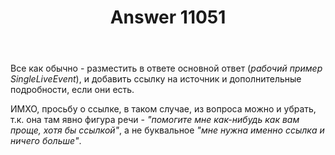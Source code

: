 ﻿---
title: "Answer 11051"
se.owner.user_id: 177188
se.owner.display_name: "Kromster"
se.owner.link: "https://ru.meta.stackoverflow.com/users/177188/kromster"
se.answer_id: 11051
se.question_id: 11048
se.post_type: answer
se.is_accepted: True
---
<p>Все как обычно - разместить в ответе основной ответ (<em>рабочий пример SingleLiveEvent</em>), и добавить ссылку на источник и дополнительные подробности, если они есть.</p>
<p>ИМХО, просьбу о ссылке, в таком случае, из вопроса можно и убрать, т.к. она там явно фигура речи - <em>&quot;помогите мне как-нибудь как вам проще, хотя бы ссылкой&quot;</em>, а не буквальное <em>&quot;мне нужна именно ссылка и ничего больше&quot;</em>.</p>
